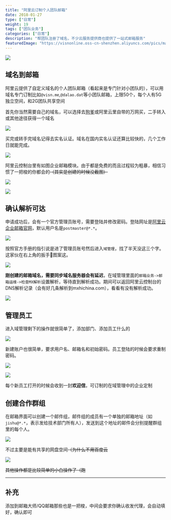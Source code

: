 ```yaml
---
title: "阿里云订制个人团队邮箱"
date: 2018-01-27
type: ["日常"]
weight: 19
tags: ["团队业务"]
categories: ["日常"]
description: "帮团队注册了域名，不少云服务提供商也提供了一站式邮箱服务"
featuredImage: "https://visnonline.oss-cn-shenzhen.aliyuncs.com/pics/mail/title.jpg"
---
```


![](https://visnonline.oss-cn-shenzhen.aliyuncs.com/pics/mail/1.png)

## 域名到邮箱


阿里云提供了自定义域名的个人团队邮箱（看起来是专门针对小团队的），可以用域名专门订制比如``@visn.me``,``@dalao.dat``等小团队邮箱，上限50个，每个人有5G独立空间，和2G团队共享空间

首先你当然需要自己的域名，可以选择去[狗爹](https://godaddy.com)或阿里云里自带的万网买，二手转入或其他途径获得一个域名

![](https://visnonline.oss-cn-shenzhen.aliyuncs.com/pics/mail/2.png)

买完或转手完域名记得去实名认证。域名在国内实名认证还算比较快的，几个工作日就能完成。

![](https://visnonline.oss-cn-shenzhen.aliyuncs.com/pics/mail/3.png)

阿里云控制台里有如图企业邮箱模块。由于都是免费的而且过程较为粗暴，相信习惯了一把梭的你都会的~~（其实是创建的时候没截图）~~

![](https://visnonline.oss-cn-shenzhen.aliyuncs.com/pics/mail/4.png)

![](https://visnonline.oss-cn-shenzhen.aliyuncs.com/pics/mail/5.png)

## 确认解析可达

申请成功后，会有一个官方管理员账号，需要登陆并修改密码。登陆网址是[阿里云企业邮箱官网](https://qiye.aliyun.com)，默认用户名是``postmaster@*.*``。

![](https://visnonline.oss-cn-shenzhen.aliyuncs.com/pics/mail/6.png)

按照官方手册的指引说是进了管理员账号然后进入``域管理``，找了半天没这三个字。这家伙在右上角的扳手🔧图案这。

![](https://visnonline.oss-cn-shenzhen.aliyuncs.com/pics/mail/11.png)

**刚创建的邮箱域名，需要同步域名服务器会有延迟**，在域管理里面的``邮箱业务->邮箱运维->检查MX解析``设置解析，等待直到解析成功。期间可以返回阿里云控制台的DNS解析记录（会有好几条解析到mxhichina.com），看看有没有解析成功。

![](https://visnonline.oss-cn-shenzhen.aliyuncs.com/pics/mail/10.png)

## 管理员工

进入域管理剩下的操作就很简单了，添加部门、添加员工什么的

![](https://visnonline.oss-cn-shenzhen.aliyuncs.com/pics/mail/7.png)

新建账户也很简单，要求用户名、邮箱名和初始密码。员工登陆的时候会要求重制密码。

![](https://visnonline.oss-cn-shenzhen.aliyuncs.com/pics/mail/8.png)

![](https://visnonline.oss-cn-shenzhen.aliyuncs.com/pics/mail/9.png)


每个新员工打开的时候会收到一封**欢迎信**，可订制的在域管理中的企业定制

## 创建合作群组

在邮箱界面可以创建一个邮件组，邮件组的成员有一个单独的邮箱地址（如``jishu@*.*``，表示发给技术部门所有人），发送到这个地址的邮件会分别提醒群组里的每个人。

![](https://visnonline.oss-cn-shenzhen.aliyuncs.com/pics/mail/12.png)

不过主要是能有共享的网盘空间~~（为什么不用百度云~~

![](https://visnonline.oss-cn-shenzhen.aliyuncs.com/pics/mail/13.png)

~~其他操作都是比较简单的小白操作了（跑~~

---
## 补充

添加到邮箱大师/QQ邮箱那些也是一把梭，中间会要求你确认收发代理，会自动填好，确认即可
